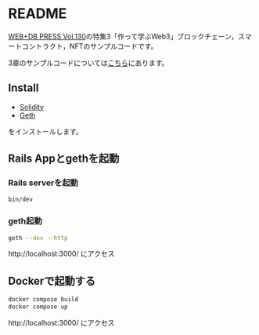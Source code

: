 # README

[WEB+DB PRESS Vol.130](https://gihyo.jp/magazine/wdpress/archive/2022/vol130)の特集3「作って学ぶWeb3」ブロックチェーン，スマートコントラクト，NFTのサンプルコードです。

3章のサンプルコードについては[こちら](https://github.com/kurotaky/sample-rails-dapp/tree/main/contracts/ch3)にあります。

## Install

- [Solidity](https://docs.soliditylang.org/en/v0.8.16/installing-solidity.html)
- [Geth](https://geth.ethereum.org/docs/install-and-build/installing-geth)

をインストールします。

## Rails Appとgethを起動

### Rails serverを起動

```bash
bin/dev
```

### geth起動

```bash
geth --dev --http
```

http://localhost:3000/ にアクセス


## Dockerで起動する

```bash
docker compose build
docker compose up
```

http://localhost:3000/ にアクセス
